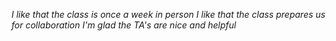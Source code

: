 _I like that the class is once a week in person_
_I like that the class prepares us for collaboration_
_I'm glad the TA's are nice and helpful_

